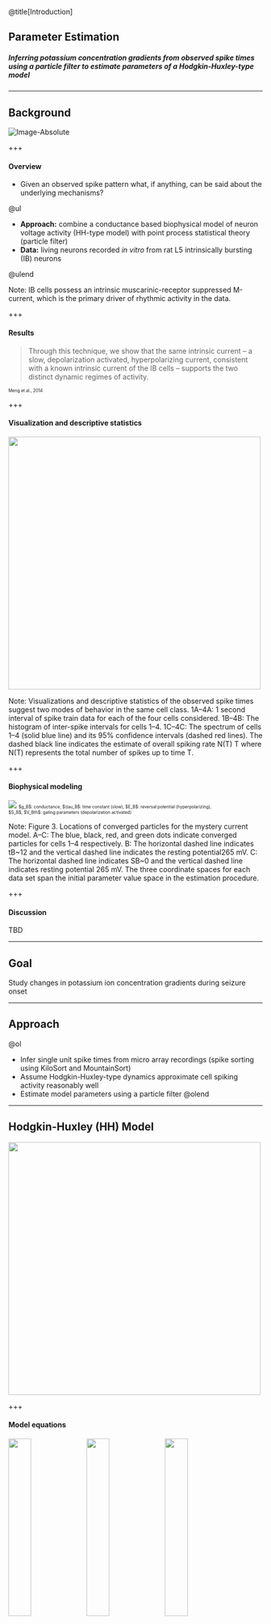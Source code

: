 @title[Introduction]
## Parameter Estimation
##### Inferring potassium concentration gradients from observed spike times using a particle filter to estimate parameters of a Hodgkin-Huxley-type model

---
## Background
![Image-Absolute](assets/meng2014.png)

+++
#### Overview

- Given an observed spike pattern what, if anything, can be said about the underlying mechanisms? 

@ul
- **Approach:** combine a conductance based biophysical model of neuron voltage activity (HH-type model) with point process statistical theory (particle filter) 
- **Data:** living neurons recorded *in vitro* from rat L5 intrinsically bursting (IB) neurons 

@ulend

Note:
IB cells possess an intrinsic muscarinic-receptor suppressed M-current, which is the primary driver of rhythmic activity in the data.

+++
#### Results

> Through this technique, we show that the same intrinsic current – a slow, depolarization activated, hyperpolarizing current, consistent with a known intrinsic current of the IB cells – supports the two distinct dynamic regimes of activity.

<span style="font-size: 0.6em">Meng et al., 2014</span>

+++
#### Visualization and descriptive statistics
<img src="assets/meng2014fig1.png" height="500vh">

Note:
Visualizations and descriptive statistics of the observed spike times suggest two modes of behavior in the same cell class. 1A–4A: 1 second interval of spike train data for each of the four cells considered. 1B–4B: The histogram of inter-spike intervals for cells 1–4. 1C–4C: The spectrum of cells 1–4 (solid blue line) and its 95% confidence intervals (dashed red lines). The dashed black line indicates the estimate of overall spiking rate N(T) T where N(T) represents the total number of spikes up to time T.

+++
#### Biophysical modeling
<img src="assets/meng2014fig3.png" max-height="500vh">
 
<span style="font-size: 0.6em">
 $g_B$: conductance, $\tau_B$: time constant (slow), $E_B$: reversal potential (hyperpolarizing), <br>
 $S_B$, $V_Bth$: gating parameters (depolarization activated)
</span> 

Note:
Figure 3. Locations of converged particles for the mystery current model. A–C: The blue, black, red, and green dots indicate converged particles for cells 1–4 respectively. B: The horizontal dashed line indicates tB~12 and the vertical dashed line indicates the resting potential265 mV. C: The horizontal dashed line indicates SB~0 and the vertical dashed line indicates resting potential 265 mV. The three coordinate spaces for each data set span the initial parameter value space in the estimation procedure.

+++
#### Discussion
TBD

---
## Goal
Study changes in potassium ion concentration gradients during seizure onset

---
## Approach

@ol
- Infer single unit spike times from micro array recordings (spike sorting using KiloSort and MountainSort)
- Assume Hodgkin-Huxley-type dynamics approximate cell spiking activity reasonably well
- Estimate model parameters using a particle filter
@olend

---
## Hodgkin-Huxley (HH) Model
<img src="assets/hhDiagram.png" height="500vh">

+++
#### Model equations
<img src="assets/meng2014eq2.png" width="30%" style="vertical-align: top">
<img src="assets/meng2014eq3.0.png" width="30%" style="vertical-align: top">
<img src="assets/meng2014eq3.1.png" width="30%" style="vertical-align: top">

---
## Particle Filter 
## (Sequential Monte Carlo)

+++
#### Overview

+++
#### Intensity function
`$$\lambda_k = \left\{\begin{array}{lc}
b, & if \ S_{win} = 0 \\
\frac{h}{1 + |S_{win} - S_{obs}|^2}, & otherwise
\end{array}\right.$$`

`
$$ 
\begin{array}{rcl}
S_{win} & = & \mbox{spikes in window}, \\
S_{obs} & = & \mbox{observed spikes}, 
\end{array}
$$

$$
W = \mbox{5 ms}, \quad h = \frac{1}{5ms},
$$
$$
b = \frac{h}{10}
$$
`

+++
#### Resampling scheme

+++
#### Annealed Particle Filter

---
## Progress

---
## Considerations


